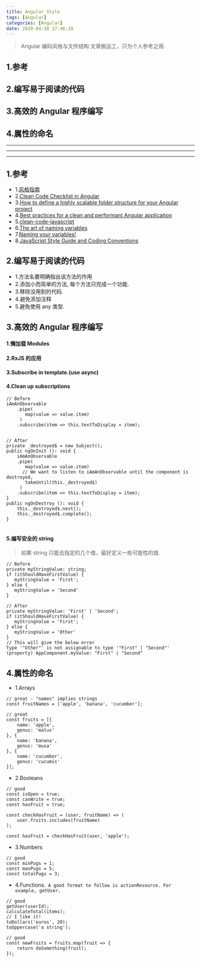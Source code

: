 ```yaml
---
title: Angular Style 
tags: [Angular]
categories: [Angular]
date: 2020-04-30 17:46:19
---
```



> Angular 编码风格与文件结构
> 文章搬运工，只为个人参考之用.

<!-- more -->

## 1.参考
## 2.编写易于阅读的代码
## 3.高效的 Angular 程序编写
## 4.属性的命名

***
***
***

## 1.参考
* 1.[风格指南](https://angular.cn/guide/styleguide#angular-coding-style-guide)
* 2.[Clean Code Checklist in Angular](https://itnext.io/clean-code-checklist-in-angular-%EF%B8%8F-10d4db877f74)
* 3.[How to define a highly scalable folder structure for your Angular project](https://itnext.io/choosing-a-highly-scalable-folder-structure-in-angular-d987de65ec7)
* 4.[Best practices for a clean and performant Angular application](https://www.freecodecamp.org/news/best-practices-for-a-clean-and-performant-angular-application-288e7b39eb6f/)
* 5.[clean-code-javascript<Github>](https://github.com/ghzjtian/clean-code-javascript)
* 6.[The art of naming variables](https://hackernoon.com/the-art-of-naming-variables-52f44de00aad)
* 7.[Naming your variables!](https://blog.usejournal.com/naming-your-variables-f9477ba002e9)
* 8.[JavaScript Style Guide and Coding Conventions]()

## 2.编写易于阅读的代码
* 1.方法名要明确指出该方法的作用
* 2.添加小而简单的方法, 每个方法只完成一个功能.
* 3.移除没用到的代码.
* 4.避免添加注释
* 5.避免使用 any 类型.



## 3.高效的 Angular 程序编写
#### 1.懒加载 Modules
#### 2.RxJS 的应用
#### 3.Subscribe in template.(use async)
#### 4.Clean up subscriptions

```
// Before
iAmAnObservable
    .pipe(
       map(value => value.item)     
     )
    .subscribe(item => this.textToDisplay = item);


// After 
private _destroyed$ = new Subject();
public ngOnInit (): void {
    iAmAnObservable
    .pipe(
       map(value => value.item)
      // We want to listen to iAmAnObservable until the component is destroyed,
       takeUntil(this._destroyed$)
     )
    .subscribe(item => this.textToDisplay = item);
}
public ngOnDestroy (): void {
    this._destroyed$.next();
    this._destroyed$.complete();
}
    
```

#### 5.编写安全的 string

> 如果 string 只能去指定的几个值，最好定义一些可能性的值.

```
// Before
private myStringValue: string;
if (itShouldHaveFirstValue) {
   myStringValue = 'First';
} else {
   myStringValue = 'Second'
}

// After
private myStringValue: 'First' | 'Second';
if (itShouldHaveFirstValue) {
   myStringValue = 'First';
} else {
   myStringValue = 'Other'
}
// This will give the below error
Type '"Other"' is not assignable to type '"First" | "Second"'
(property) AppComponent.myValue: "First" | "Second"

```


## 4.属性的命名
* 1.Arrays

```
// great - "names" implies strings
const fruitNames = ['apple', 'banana', 'cucumber'];

// great
const fruits = [{
    name: 'apple',
    genus: 'malus'
}, {
    name: 'banana',
    genus: 'musa'
}, {
    name: 'cucumber',
    genus: 'cucumis'
}];
```

* 2.Booleans

```
// good
const isOpen = true;
const canWrite = true;
const hasFruit = true;
```

```
const checkHasFruit = (user, fruitName) => (
    user.fruits.includes(fruitName)
);

const hasFruit = checkHasFruit(user, 'apple');

```

* 3.Numbers

```
// good
const minPugs = 1;
const maxPugs = 5;
const totalPugs = 3;
```

* 4.Functions.` A good format to follow is actionResource. For example, getUser.`

```
// good
getUser(userId);
calculateTotal(items);
// I like it!
toDollars('euros', 20);
toUppercase('a string');
```

```
// good
const newFruits = fruits.map(fruit => {
    return doSomething(fruit);
});
```







